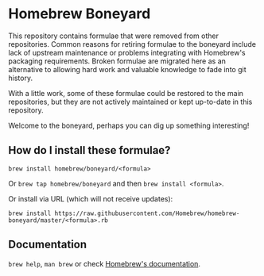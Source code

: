 # Homebrew Boneyard
This repository contains formulae that were removed from other repositories.
Common reasons for retiring formulae to the boneyard include lack of upstream
maintenance or problems integrating with Homebrew's packaging requirements.
Broken formulae are migrated here as an alternative to allowing hard work and
valuable knowledge to fade into git history.

With a little work, some of these formulae could be restored to the main
repositories, but they are not actively maintained or kept up-to-date in this
repository.

Welcome to the boneyard, perhaps you can dig up something interesting!

## How do I install these formulae?
`brew install homebrew/boneyard/<formula>`

Or `brew tap homebrew/boneyard` and then `brew install <formula>`.

Or install via URL (which will not receive updates):

```
brew install https://raw.githubusercontent.com/Homebrew/homebrew-boneyard/master/<formula>.rb
```

## Documentation
`brew help`, `man brew` or check [Homebrew's documentation](https://github.com/Homebrew/homebrew/tree/master/share/doc/homebrew#readme).
